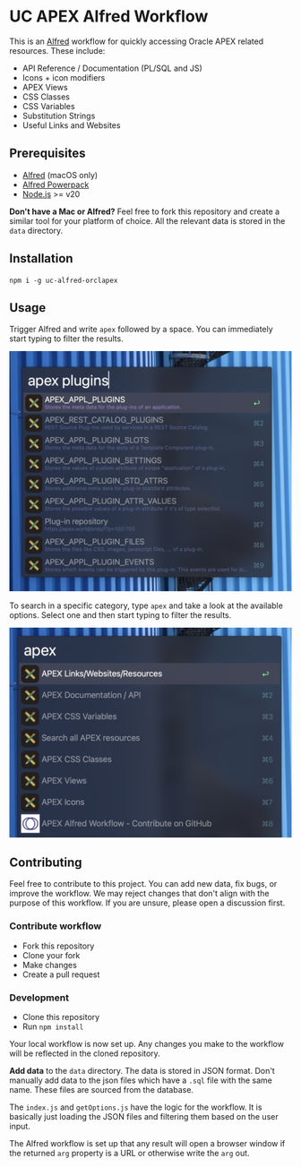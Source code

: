 # UC APEX Alfred Workflow

This is an [Alfred](https://alfred.app/) workflow for quickly accessing Oracle APEX related resources. These include:

- API Reference / Documentation (PL/SQL and JS)
- Icons + icon modifiers
- APEX Views
- CSS Classes
- CSS Variables
- Substitution Strings
- Useful Links and Websites

## Prerequisites

- [Alfred](https://alfredapp.com) (macOS only)
- [Alfred Powerpack](https://www.alfredapp.com/powerpack/)
- [Node.js](https://nodejs.org/en/) >= v20

**Don't have a Mac or Alfred?** Feel free to fork this repository and create a similar tool for your platform of choice. All the relevant data is stored in the `data` directory.

## Installation

```
npm i -g uc-alfred-orclapex
```

## Usage

Trigger Alfred and write `apex` followed by a space. You can immediately start typing to filter the results.

![Alfred Workflow](./assets/alfred-search-plugins.png)

To search in a specific category, type `apex` and take a look at the available options. Select one and then start typing to filter the results.

![Alfred Workflow](./assets/alfred-apex-overview.png)

## Contributing

Feel free to contribute to this project. You can add new data, fix bugs, or improve the workflow. We may reject changes that don't align with the purpose of this workflow. If you are unsure, please open a discussion first.

### Contribute workflow

- Fork this repository
- Clone your fork
- Make changes
- Create a pull request

### Development

- Clone this repository
- Run `npm install`

Your local workflow is now set up. Any changes you make to the workflow will be reflected in the cloned repository.

**Add data** to the `data` directory. The data is stored in JSON format. Don't manually add data to the json files which have a `.sql` file with the same name. These files are sourced from the database.

The `index.js` and `getOptions.js` have the logic for the workflow. It is basically just loading the JSON files and filtering them based on the user input.

The Alfred workflow is set up that any result will open a browser window if the returned `arg` property is a URL or otherwise write the `arg` out.
